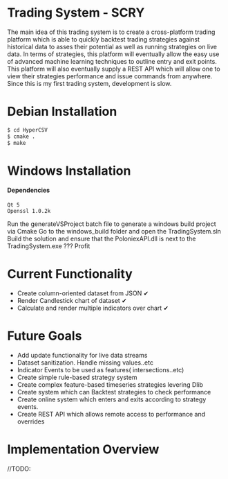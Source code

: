 # Trading System - SCRY 

The main idea of this trading system is to create a cross-platform trading platform which is able to quickly backtest trading strategies against historical data to asses their potential as well as running strategies on live data. In terms of strategies, this platform will eventually allow the easy use of advanced machine learning techniques to outline entry and exit points. This platform will also eventually supply a REST API which will allow one to view their strategies performance and issue commands from anywhere. Since this is my first trading system, development is slow. 

# Debian Installation
```sh
$ cd HyperCSV
$ cmake .
$ make
```

# Windows Installation
#### Dependencies
    Qt 5
    Openssl 1.0.2k
Run the generateVSProject batch file to generate a windows build project via Cmake
Go to the windows_build folder and open the TradingSystem.sln
Build the solution and ensure that the PoloniexAPI.dll is next to the TradingSystem.exe
???
Profit

# Current Functionality
  - Create column-oriented dataset from JSON ✔
  - Render Candlestick chart of dataset ✔
  - Calculate and render multiple indicators over chart ✔

# Future Goals
  - Add update functionality for live data streams
  - Dataset sanitization. Handle missing values..etc
  - Indicator Events to be used as features( intersections..etc)
  - Create simple rule-based strategy system
  - Create complex feature-based timeseries strategies levering Dlib
  - Create system which can Backtest strategies to check performance
  - Create online system which enters and exits according to strategy events.
  - Create REST API which allows remote access to performance and overrides

# Implementation Overview 
//TODO:


